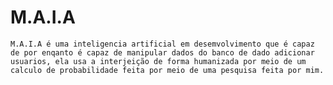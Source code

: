 # M.A.I.A
    M.A.I.A é uma inteligencia artificial em desemvolvimento que é capaz de por enqanto é capaz de manipular dados do banco de dado adicionar usuarios, ela usa a interjeição de forma humanizada por meio de um calculo de probabilidade feita por meio de uma pesquisa feita por mim.